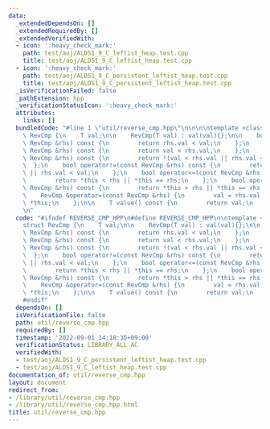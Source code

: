 ```yaml
---
data:
  _extendedDependsOn: []
  _extendedRequiredBy: []
  _extendedVerifiedWith:
  - icon: ':heavy_check_mark:'
    path: test/aoj/ALDS1_9_C_leftist_heap.test.cpp
    title: test/aoj/ALDS1_9_C_leftist_heap.test.cpp
  - icon: ':heavy_check_mark:'
    path: test/aoj/ALDS1_9_C_persistent_leftist_heap.test.cpp
    title: test/aoj/ALDS1_9_C_persistent_leftist_heap.test.cpp
  _isVerificationFailed: false
  _pathExtension: hpp
  _verificationStatusIcon: ':heavy_check_mark:'
  attributes:
    links: []
  bundledCode: "#line 1 \"util/reverse_cmp.hpp\"\n\n\n\ntemplate <class T>\nstruct\
    \ RevCmp {\n    T val;\n\n    RevCmp(T val) : val(val){};\n\n    bool operator<(const\
    \ RevCmp &rhs) const {\n        return rhs.val < val;\n    };\n    bool operator>(const\
    \ RevCmp &rhs) const {\n        return val < rhs.val;\n    };\n    bool operator==(const\
    \ RevCmp &rhs) const {\n        return !(val < rhs.val || rhs.val < val);\n  \
    \  };\n    bool operator!=(const RevCmp &rhs) const {\n        return val < rhs.val\
    \ || rhs.val < val;\n    };\n    bool operator<=(const RevCmp &rhs) const {\n\
    \        return *this < rhs || *this == rhs;\n    };\n    bool operator>=(const\
    \ RevCmp &rhs) const {\n        return *this > rhs || *this == rhs;\n    };\n\n\
    \    RevCmp &operator=(const RevCmp &rhs) {\n        val = rhs.val;\n        return\
    \ *this;\n    };\n\n    T value() const {\n        return val;\n    };\n};\n\n\
    \n"
  code: "#ifndef REVERSE_CMP_HPP\n#define REVERSE_CMP_HPP\n\ntemplate <class T>\n\
    struct RevCmp {\n    T val;\n\n    RevCmp(T val) : val(val){};\n\n    bool operator<(const\
    \ RevCmp &rhs) const {\n        return rhs.val < val;\n    };\n    bool operator>(const\
    \ RevCmp &rhs) const {\n        return val < rhs.val;\n    };\n    bool operator==(const\
    \ RevCmp &rhs) const {\n        return !(val < rhs.val || rhs.val < val);\n  \
    \  };\n    bool operator!=(const RevCmp &rhs) const {\n        return val < rhs.val\
    \ || rhs.val < val;\n    };\n    bool operator<=(const RevCmp &rhs) const {\n\
    \        return *this < rhs || *this == rhs;\n    };\n    bool operator>=(const\
    \ RevCmp &rhs) const {\n        return *this > rhs || *this == rhs;\n    };\n\n\
    \    RevCmp &operator=(const RevCmp &rhs) {\n        val = rhs.val;\n        return\
    \ *this;\n    };\n\n    T value() const {\n        return val;\n    };\n};\n\n\
    #endif"
  dependsOn: []
  isVerificationFile: false
  path: util/reverse_cmp.hpp
  requiredBy: []
  timestamp: '2022-09-01 14:18:35+09:00'
  verificationStatus: LIBRARY_ALL_AC
  verifiedWith:
  - test/aoj/ALDS1_9_C_persistent_leftist_heap.test.cpp
  - test/aoj/ALDS1_9_C_leftist_heap.test.cpp
documentation_of: util/reverse_cmp.hpp
layout: document
redirect_from:
- /library/util/reverse_cmp.hpp
- /library/util/reverse_cmp.hpp.html
title: util/reverse_cmp.hpp
---
```

